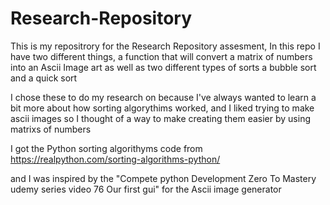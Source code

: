 # Research-Repository

This is my repositrory for the Research Repository assesment,
In this repo I have two different things, a function that will convert a matrix of numbers into an Ascii Image art as well as two different types of sorts a bubble sort and a quick sort

I chose these to do my research on because I've always wanted to learn a bit more about how sorting algorythims worked, and I liked trying to make ascii images so I thought of a way to make creating them easier by using matrixs of numbers 

I got the Python sorting algorithyms code from https://realpython.com/sorting-algorithms-python/

and I was inspired by the "Compete python Development Zero To Mastery udemy series video 76 Our first gui" for the Ascii image generator
